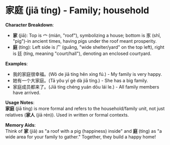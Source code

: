 # **家庭 (jiā tíng) - Family; household**

**Character Breakdown**:  
- **家** (jiā): Top is 宀 (mián, "roof"), symbolizing a house; bottom is 豕 (shǐ, "pig")-in ancient times, having pigs under the roof meant prosperity.  
- **庭** (tíng): Left side is 广 (guǎng, "wide shelter/yard" on the top left), right is 廷 (tíng, meaning "court/hall"), denoting an enclosed courtyard.

**Examples**:  
- 我的家庭很幸福。(Wǒ de jiā tíng hěn xìng fú.) - My family is very happy.  
- 她有一个大家庭。(Tā yǒu yí gè dà jiā tíng.) - She has a big family.  
- 家庭成员都来了。(Jiā tíng chéng yuán dōu lái le.) - All family members have arrived.

**Usage Notes**:  
**家庭** (jiā tíng) is more formal and refers to the household/family unit, not just relatives (**家人** (jiā rén)). Used in written or formal contexts.

**Memory Aids**:  
Think of **家** (jiā) as "a roof with a pig (happiness) inside" and **庭** (tíng) as "a wide area for your family to gather." Together, they build a happy home!